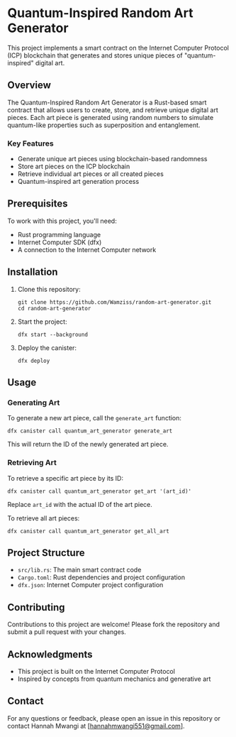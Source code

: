 # Quantum-Inspired Random Art Generator

This project implements a smart contract on the Internet Computer Protocol (ICP) blockchain that generates and stores unique pieces of "quantum-inspired" digital art.

## Overview

The Quantum-Inspired Random Art Generator is a Rust-based smart contract that allows users to create, store, and retrieve unique digital art pieces. Each art piece is generated using random numbers to simulate quantum-like properties such as superposition and entanglement.

### Key Features

- Generate unique art pieces using blockchain-based randomness
- Store art pieces on the ICP blockchain
- Retrieve individual art pieces or all created pieces
- Quantum-inspired art generation process

## Prerequisites

To work with this project, you'll need:

- Rust programming language
- Internet Computer SDK (dfx)
- A connection to the Internet Computer network

## Installation

1. Clone this repository:
   ```
   git clone https://github.com/Wamziss/random-art-generator.git
   cd random-art-generator
   ```

2. Start the project:
   ```
   dfx start --background
   ```

3. Deploy the canister:
   ```
   dfx deploy
   ```

## Usage

### Generating Art

To generate a new art piece, call the `generate_art` function:

```
dfx canister call quantum_art_generator generate_art
```

This will return the ID of the newly generated art piece.

### Retrieving Art

To retrieve a specific art piece by its ID:

```
dfx canister call quantum_art_generator get_art '(art_id)'
```

Replace `art_id` with the actual ID of the art piece.

To retrieve all art pieces:

```
dfx canister call quantum_art_generator get_all_art
```

## Project Structure

- `src/lib.rs`: The main smart contract code
- `Cargo.toml`: Rust dependencies and project configuration
- `dfx.json`: Internet Computer project configuration

## Contributing

Contributions to this project are welcome! Please fork the repository and submit a pull request with your changes.


## Acknowledgments

- This project is built on the Internet Computer Protocol
- Inspired by concepts from quantum mechanics and generative art

## Contact

For any questions or feedback, please open an issue in this repository or contact Hannah Mwangi at [hannahmwangi551@gmail.com].